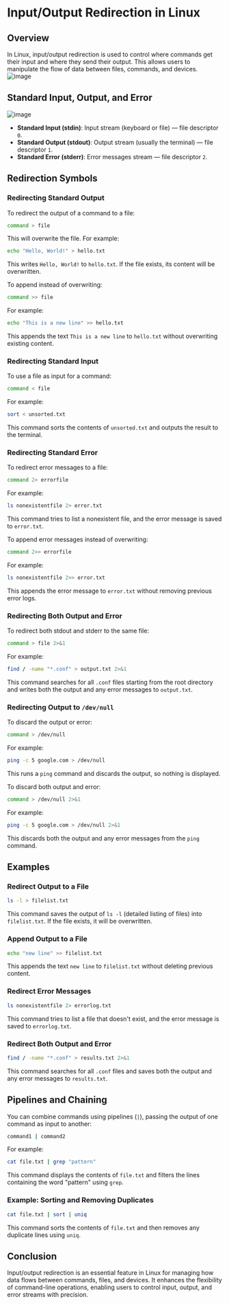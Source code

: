 # Input/Output Redirection in Linux

## Overview
In Linux, input/output redirection is used to control where commands get their input and where they send their output. This allows users to manipulate the flow of data between files, commands, and devices.
![image](https://github.com/user-attachments/assets/c1f0aea9-5104-44ed-9cac-2e1c562723e3)

## Standard Input, Output, and Error

  ![image](https://github.com/user-attachments/assets/3199ff49-f3f1-4077-9991-d4338e7198de)

- **Standard Input (stdin)**: Input stream (keyboard or file) — file descriptor `0`.
- **Standard Output (stdout)**: Output stream (usually the terminal) — file descriptor `1`.
- **Standard Error (stderr)**: Error messages stream — file descriptor `2`.

## Redirection Symbols

### Redirecting Standard Output

To redirect the output of a command to a file:
```bash
command > file
```
This will overwrite the file. For example:
```bash
echo "Hello, World!" > hello.txt
```
This writes `Hello, World!` to `hello.txt`. If the file exists, its content will be overwritten.

To append instead of overwriting:
```bash
command >> file
```
For example:
```bash
echo "This is a new line" >> hello.txt
```
This appends the text `This is a new line` to `hello.txt` without overwriting existing content.

### Redirecting Standard Input

To use a file as input for a command:
```bash
command < file
```
For example:
```bash
sort < unsorted.txt
```
This command sorts the contents of `unsorted.txt` and outputs the result to the terminal.

### Redirecting Standard Error

To redirect error messages to a file:
```bash
command 2> errorfile
```
For example:
```bash
ls nonexistentfile 2> error.txt
```
This command tries to list a nonexistent file, and the error message is saved to `error.txt`.

To append error messages instead of overwriting:
```bash
command 2>> errorfile
```
For example:
```bash
ls nonexistentfile 2>> error.txt
```
This appends the error message to `error.txt` without removing previous error logs.

### Redirecting Both Output and Error

To redirect both stdout and stderr to the same file:
```bash
command > file 2>&1
```
For example:
```bash
find / -name "*.conf" > output.txt 2>&1
```
This command searches for all `.conf` files starting from the root directory and writes both the output and any error messages to `output.txt`.

### Redirecting Output to `/dev/null`

To discard the output or error:
```bash
command > /dev/null
```
For example:
```bash
ping -c 5 google.com > /dev/null
```
This runs a `ping` command and discards the output, so nothing is displayed.

To discard both output and error:
```bash
command > /dev/null 2>&1
```
For example:
```bash
ping -c 5 google.com > /dev/null 2>&1
```
This discards both the output and any error messages from the `ping` command.

## Examples

### Redirect Output to a File

```bash
ls -l > filelist.txt
```
This command saves the output of `ls -l` (detailed listing of files) into `filelist.txt`. If the file exists, it will be overwritten.

### Append Output to a File

```bash
echo "new line" >> filelist.txt
```
This appends the text `new line` to `filelist.txt` without deleting previous content.

### Redirect Error Messages

```bash
ls nonexistentfile 2> errorlog.txt
```
This command tries to list a file that doesn't exist, and the error message is saved to `errorlog.txt`.

### Redirect Both Output and Error

```bash
find / -name "*.conf" > results.txt 2>&1
```
This command searches for all `.conf` files and saves both the output and any error messages to `results.txt`.

## Pipelines and Chaining

You can combine commands using pipelines (`|`), passing the output of one command as input to another:
```bash
command1 | command2
```
For example:
```bash
cat file.txt | grep "pattern"
```
This command displays the contents of `file.txt` and filters the lines containing the word "pattern" using `grep`.

### Example: Sorting and Removing Duplicates

```bash
cat file.txt | sort | uniq
```
This command sorts the contents of `file.txt` and then removes any duplicate lines using `uniq`.

## Conclusion

Input/output redirection is an essential feature in Linux for managing how data flows between commands, files, and devices. It enhances the flexibility of command-line operations, enabling users to control input, output, and error streams with precision.
